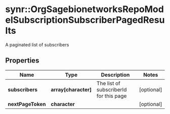 # synr::OrgSagebionetworksRepoModelSubscriptionSubscriberPagedResults

A paginated list of subscribers

## Properties
Name | Type | Description | Notes
------------ | ------------- | ------------- | -------------
**subscribers** | **array[character]** | The list of subscriberId for this page | [optional] 
**nextPageToken** | **character** |  | [optional] 


